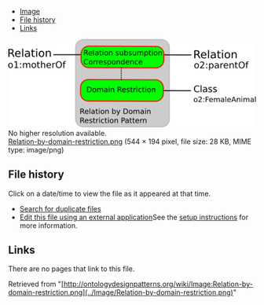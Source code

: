 * [Image](../Image/Relation-by-domain-restriction.png#file)
* [File history](../Image/Relation-by-domain-restriction.png#filehistory)
* [Links](../Image/Relation-by-domain-restriction.png#filelinks)

[![Image:Relation-by-domain-restriction.png](../images/1/15/Relation-by-domain-restriction.png)](../images/1/15/Relation-by-domain-restriction.png)  
No higher resolution available.  
[Relation-by-domain-restriction.png](../images/1/15/Relation-by-domain-restriction.png)‎ (544 × 194 pixel, file size: 28 KB, MIME type: image/png)

## File history

Click on a date/time to view the file as it appeared at that time.



  
* [Search for duplicate files](http://ontologydesignpatterns.org/wiki/Special:FileDuplicateSearch/Relation-by-domain-restriction.png "Special:FileDuplicateSearch/Relation-by-domain-restriction.png")
* [Edit this file using an external application](http://ontologydesignpatterns.org/wiki/index.php?title=Image:Relation-by-domain-restriction.png&action=edit&externaledit=true&mode=file "Image:Relation-by-domain-restriction.png")See the [setup instructions](http://www.mediawiki.org/wiki/Manual:External_editors "http://www.mediawiki.org/wiki/Manual:External_editors") for more information.

## Links



There are no pages that link to this file.




Retrieved from "[http://ontologydesignpatterns.org/wiki/Image:Relation-by-domain-restriction.png](../Image/Relation-by-domain-restriction.png)"